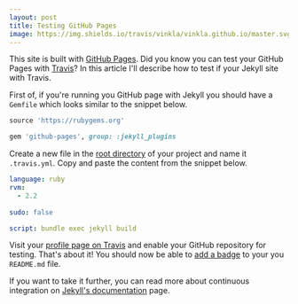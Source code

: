 ```yaml
---
layout: post
title: Testing GitHub Pages
image: https://img.shields.io/travis/vinkla/vinkla.github.io/master.svg?style=flat
---
```


This site is built with [GitHub Pages](https://pages.github.com). Did you know you can test your GitHub Pages with [Travis](https://travis-ci.org)? In this article I'll describe how to test if your Jekyll site with Travis.

First of, if you're running you GitHub page with Jekyll you should have a `Gemfile` which looks similar to the snippet below.

```ruby
source 'https://rubygems.org'

gem 'github-pages', group: :jekyll_plugins
```

Create a new file in the [root directory](https://en.m.wikipedia.org/wiki/Root_directory) of your project and name it `.travis.yml`. Copy and paste the content from the snippet below.

```yaml
language: ruby
rvm:
  - 2.2
  
sudo: false

script: bundle exec jekyll build
```

Visit your [profile page on Travis](https://travis-ci.org/profile) and enable your GitHub repository for testing. That's about it! You should now be able to [add a badge](https://shields.io) to your you `README.md` file.

If you want to take it further, you can read more about continuous integration on [Jekyll's documentation](https://jekyllrb.com/docs/continuous-integration) page.
